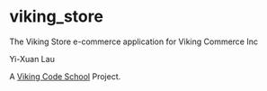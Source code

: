 viking_store
============

The Viking Store e-commerce application for Viking Commerce Inc

Yi-Xuan Lau

A [Viking Code School](http://vikingcodeschool.com) Project.

